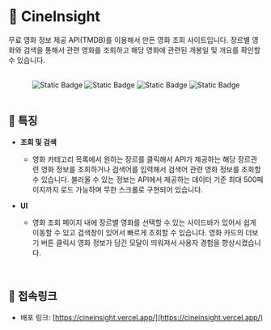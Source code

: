# :movie_camera: CineInsight

무료 영화 정보 제공 API(TMDB)를 이용해서 만든 영화 조회 사이트입니다. 장르별 영화와 검색을 통해서 관련 영화를 조회하고 해당 영화에 관련된 개봉일 및 개요를 확인할 수 있습니다.

<br />

<div align="center">
    <img alt="Static Badge" src="https://img.shields.io/badge/React-%2361DAFB?style=flat&logo=React&logoColor=white&labelColor=%2361DAFB">
    <img alt="Static Badge" src="https://img.shields.io/badge/TypeScript-%233178C6?style=flat&logo=TypeScript&logoColor=white&labelColor=%233178C6">
    <img alt="Static Badge" src="https://img.shields.io/badge/Redux-%23764ABC?style=flat&logo=redux&labelColor=%23764ABC">
    <img alt="Static Badge" src="https://img.shields.io/badge/StyledComponents-%23DB7093?style=flat&logo=styledcomponents&logoColor=white&labelColor=%23DB7093">
</div>

<br/>

## :wrench: 특징

-   **조회 및 검색**

    -   영화 카테고리 목록에서 원하는 장르를 클릭해서 API가 제공하는 해당 장르관련 영화 정보를 조회하거나 검색어를 입력해서 검색어 관련 영화 정보를 조회할 수 있습니다.
        불러올 수 있는 정보는 API에서 제공하는 데이터 기준 최대 500페이지까지 로드 가능하며 무한 스크롤로 구현되어 있습니다.

-   **UI**

    -   영화 조회 페이지 내에 장르별 영화를 선택할 수 있는 사이드바가 있어서 쉽게 이동할 수 있고 검색창이 있어서 빠르게 조회할 수 있습니다. 영화 카드의 더보기 버튼 클릭시 영화 정보가 담긴 모달이 띄워져서 사용자 경험을 향상시켰습니다.

<br/>

## :link: 접속링크

-   배포 링크: [https://cineinsight.vercel.app/](https://cineinsight.vercel.app/)
